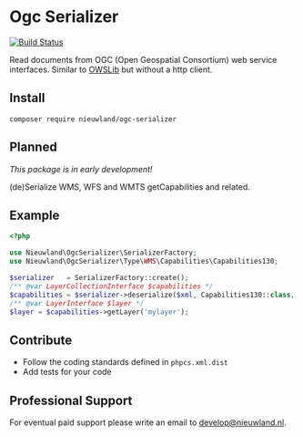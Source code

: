 # Ogc Serializer

[![Build Status](https://travis-ci.org/NieuwlandGeo/OgcSerializer.svg?branch=master)](https://travis-ci.org/NieuwlandGeo/OgcSerializer)

Read documents from OGC (Open Geospatial Consortium) web service interfaces. Similar to [OWSLib](https://geopython.github.io/OWSLib/) but without a http client.

## Install

```
composer require nieuwland/ogc-serializer
```


## Planned

*This package is in early development!*

(de)Serialize WMS, WFS and WMTS getCapabilities and related.

## Example

```php
<?php

use Nieuwland\OgcSerializer\SerializerFactory;
use Nieuwland\OgcSerializer\Type\WMS\Capabilities\Capabilities130;

$serializer   = SerializerFactory::create();
/** @var LayerCollectionInterface $capabilities */
$capabilities = $serializer->deserialize($xml, Capabilities130::class, 'xml');
/** @var LayerInterface $layer */
$layer = $capabilities->getLayer('mylayer');
```


## Contribute

* Follow the coding standards defined in `phpcs.xml.dist`
* Add tests for your code
 
## Professional Support

For eventual paid support please write an email to develop@nieuwland.nl.